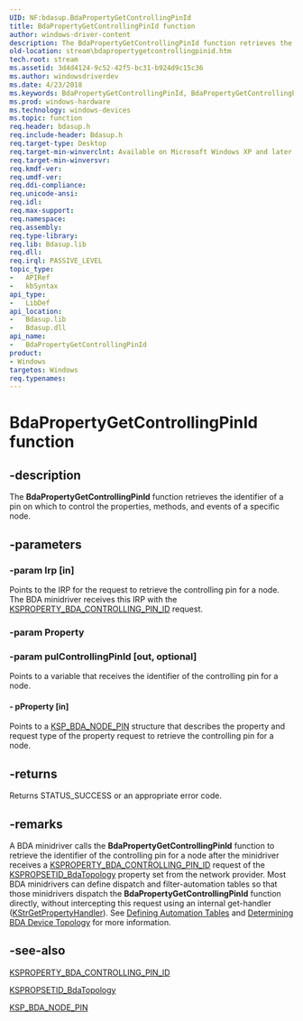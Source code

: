 ```yaml
---
UID: NF:bdasup.BdaPropertyGetControllingPinId
title: BdaPropertyGetControllingPinId function
author: windows-driver-content
description: The BdaPropertyGetControllingPinId function retrieves the identifier of a pin on which to control the properties, methods, and events of a specific node.
old-location: stream\bdapropertygetcontrollingpinid.htm
tech.root: stream
ms.assetid: 3d4d4124-9c52-42f5-bc31-b924d9c15c36
ms.author: windowsdriverdev
ms.date: 4/23/2018
ms.keywords: BdaPropertyGetControllingPinId, BdaPropertyGetControllingPinId function [Streaming Media Devices], bdaref_7f3a3695-4599-4b16-8a90-4ac171ab1ec0.xml, bdasup/BdaPropertyGetControllingPinId, stream.bdapropertygetcontrollingpinid
ms.prod: windows-hardware
ms.technology: windows-devices
ms.topic: function
req.header: bdasup.h
req.include-header: Bdasup.h
req.target-type: Desktop
req.target-min-winverclnt: Available on Microsoft Windows XP and later operating systems. This routine is available on the Windows 2000 platform only if Microsoft DirectX 9.0 and later is installed on that platform.
req.target-min-winversvr: 
req.kmdf-ver: 
req.umdf-ver: 
req.ddi-compliance: 
req.unicode-ansi: 
req.idl: 
req.max-support: 
req.namespace: 
req.assembly: 
req.type-library: 
req.lib: Bdasup.lib
req.dll: 
req.irql: PASSIVE_LEVEL
topic_type:
-	APIRef
-	kbSyntax
api_type:
-	LibDef
api_location:
-	Bdasup.lib
-	Bdasup.dll
api_name:
-	BdaPropertyGetControllingPinId
product:
- Windows
targetos: Windows
req.typenames: 
---
```


# BdaPropertyGetControllingPinId function


## -description


The <b>BdaPropertyGetControllingPinId</b> function retrieves the identifier of a pin on which to control the properties, methods, and events of a specific node. 


## -parameters




### -param Irp [in]

Points to the IRP for the request to retrieve the controlling pin for a node. The BDA minidriver receives this IRP with the <a href="https://msdn.microsoft.com/library/windows/hardware/ff564303">KSPROPERTY_BDA_CONTROLLING_PIN_ID</a> request.


### -param Property




### -param pulControllingPinId [out, optional]

Points to a variable that receives the identifier of the controlling pin for a node. 


#### - pProperty [in]

Points to a <a href="https://msdn.microsoft.com/library/windows/hardware/ff566716">KSP_BDA_NODE_PIN</a> structure that describes the property and request type of the property request to retrieve the controlling pin for a node. 


## -returns



Returns STATUS_SUCCESS or an appropriate error code. 




## -remarks



A BDA minidriver calls the <b>BdaPropertyGetControllingPinId</b> function to retrieve the identifier of the controlling pin for a node after the minidriver receives a <a href="https://msdn.microsoft.com/library/windows/hardware/ff564303">KSPROPERTY_BDA_CONTROLLING_PIN_ID</a> request of the <a href="https://msdn.microsoft.com/library/windows/hardware/ff566561">KSPROPSETID_BdaTopology</a> property set from the network provider. Most BDA minidrivers can define dispatch and filter-automation tables so that those minidrivers dispatch the <b>BdaPropertyGetControllingPinId</b> function directly, without intercepting this request using an internal get-handler (<a href="https://msdn.microsoft.com/library/windows/hardware/ff567177">KStrGetPropertyHandler</a>). See <a href="https://msdn.microsoft.com/1c0dace6-b618-4705-bf5d-65457d14c072">Defining Automation Tables</a> and <a href="https://msdn.microsoft.com/fdac317e-d4fc-47c9-87d3-bec597f758f5">Determining BDA Device Topology</a> for more information. 




## -see-also




<a href="https://msdn.microsoft.com/library/windows/hardware/ff564303">KSPROPERTY_BDA_CONTROLLING_PIN_ID</a>



<a href="https://msdn.microsoft.com/library/windows/hardware/ff566561">KSPROPSETID_BdaTopology</a>



<a href="https://msdn.microsoft.com/library/windows/hardware/ff566716">KSP_BDA_NODE_PIN</a>
 

 

